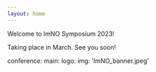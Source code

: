 ```yaml
---
layout: home
---
```

Welcome to ImNO Symposium 2023!

Taking place in March. See you soon!

conference:
  main:
    logo:
      img: 'ImNO_banner.jpeg'
